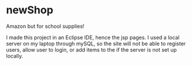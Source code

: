 # newShop
Amazon but for school supplies! 

I made this project in an Eclipse IDE, hence the jsp pages. I used a local server on my laptop through mySQL, so the site will not be able to register users, allow user to login, or add items to the if the server is not set up locally.
